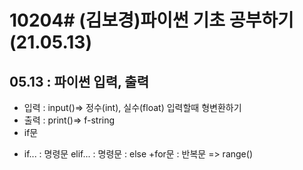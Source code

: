 # 10204# (김보경)파이썬 기초 공부하기 (21.05.13)
## 05.13 : 파이썬 입력, 출력
* 입력 : input()=> 정수(int), 실수(float) 입력할때 형변환하기
* 출력 : print()=> f-string
* if문
+ if... : 명령문 elif... :  명령문 : else
+for문 : 반복문 => range()
